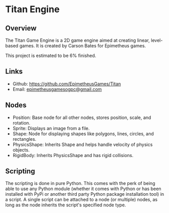 # Titan Engine

## Overview

The Titan Game Engine is a 2D game engine aimed at 
creating linear, level-based games. It is created
by Carson Bates for Epimetheus games. 

This project is estimated to be 6% finished.

## Links

- Github: https://github.com/EpimetheusGames/Titan
- Email: epimetheusgamesogpc@gmail.com

## Nodes

- Position: Base node for all other nodes, stores position, scale, and rotation.
- Sprite: Displays an image from a file.
- Shape: Node for displaying shapes like polygons, lines, circles, and rectangles.
- PhysicsShape: Inherits Shape and helps handle velocity of physics objects.
- RigidBody: Inherits PhysicsShape and has rigid collisions.

## Scripting

The scripting is done in pure Python. This comes
with the perk of being able to use any Python module
(whether it comes with Python or has been 
installed with PyPi or another third party Python
package installation tool) in a script. A single
script can be attached to a node (or multiple) 
nodes, as long as the node inherits the script's
specified node type. 
